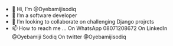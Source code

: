 - 👋 Hi, I’m @Oyebamijisodiq
- 👀 I’m a software developer 
- 💞️ I’m looking to collaborate on challenging Django projrcts
- 📫 How to reach me ...
On WhatsApp 08071208672 
On LinkedIn @Oyebamiji Sodiq
On twitter @Oyebamijisodiq
<!---
Oyebamijisodiq/Oyebamijisodiq is a ✨ special ✨ repository because its `README.md` (this file) appears on your GitHub profile.
You can click the Preview link to take a look at your changes.
--->
